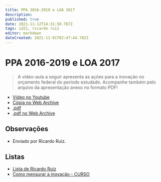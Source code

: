 ```yaml
---
title: PPA 2016-2019 e LOA 2017
description: 
published: true
date: 2021-11-12T14:31:50.767Z
tags: id21, ricardo ruiz
editor: markdown
dateCreated: 2021-11-01T02:47:44.782Z
---
```


# PPA 2016-2019 e LOA 2017

> A vídeo-aula a seguir apresenta as ações para a inovação no orçamento federal do período estudado. Acompanhe também pelo arquivo da apresentação anexo no formato PDF!

 - [Vídeo no Youtube](https://www.youtube.com/watch?v=0LUsp7D3NMU)
 - [Cópia no Web Archive](https://web.archive.org/web/20211026233149/https://www.youtube.com/watch?v=0LUsp7D3NMU)
 - [.pdf](https://github.com/fonte-wiki/prototipando/raw/master/contribuicoes/ricardo-ruiz/como-mensurar-a-inovacao/ppa_loa.pdf)
 - [.pdf no Web Archive](https://ia601402.us.archive.org/15/items/ppa_loa/ppa_loa.pdf)
 

## Observações

- Enviado por Ricardo Ruiz.

## Listas

- [Lista de Ricardo Ruiz](/listas/ricardo-ruiz)
- [Como mensurar a inovação - CURSO](/recursos/como-mensurar-a-inovacao-curso)